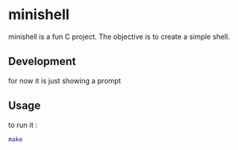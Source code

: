 # minishell
minishell is a fun C project.
The objective is to create a simple shell.

## Development
for now it is just showing a prompt

## Usage
to run it :
 ```bash
make
 ```
